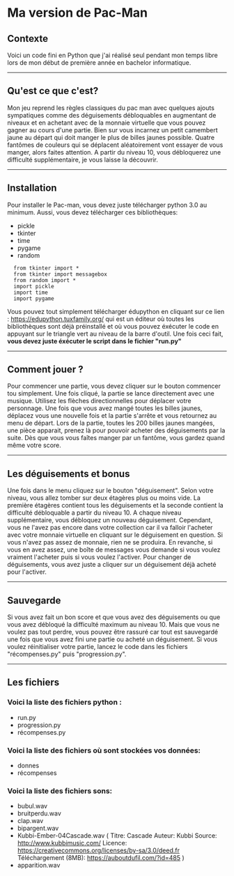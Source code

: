 # Ma version de Pac-Man 

## Contexte

Voici un code fini en Python que j'ai réalisé seul pendant mon temps libre lors de mon début de première année en bachelor informatique.

----------------------------------------------------------------------------------------------------------------------------------------
## Qu'est ce que c'est? 

Mon jeu reprend les règles classiques du pac man avec quelques ajouts sympatiques comme des déguisements débloquables en augmentant de niveaux et en achetant avec de la monnaie virtuelle que vous pouvez gagner au cours d'une partie. Bien sur vous incarnez un petit camembert jaune au départ qui doit manger le plus de billes jaunes possible. Quatre fantômes de couleurs  qui se déplacent aléatoirement vont essayer de vous manger, alors faites attention. A partir du niveau 10, vous débloquerez une difficulté supplémentaire, je vous laisse la découvrir.

----------------------------------------------------------------------------------------------------------------------------------------
## Installation 

Pour installer le Pac-man, vous devez juste télécharger python 3.0 au minimum. Aussi, vous devez télécharger ces bibliothèques: 

* pickle 
* tkinter 
* time 
* pygame 
* random

```
  from tkinter import *
  from tkinter import messagebox
  from random import *
  import pickle
  import time
  import pygame
```
Vous pouvez tout simplement télécharger édupython en cliquant sur ce lien : https://edupython.tuxfamily.org/ qui est un éditeur où toutes les bibliothèques sont déjà préinstallé et où vous pouvez éxécuter le code en appuyant sur le triangle vert au niveau de la barre d'outil. Une fois ceci fait, **vous devez juste éxécuter le script dans le fichier "run.py"**

----------------------------------------------------------------------------------------------------------------------------------------
## Comment jouer ?

Pour commencer une partie, vous devez cliquer sur le bouton commencer tou simplement. Une fois cliqué, la partie se lance directement avec une musique. Utilisez les flèches directionnelles pour déplacer votre personnage. Une fois que vous avez mangé toutes les billes jaunes, déplacez vous une nouvelle fois et la partie s'arrête et vous retournez au menu de départ. Lors de la partie, toutes les 200 billes jaunes mangées, une pièce apparait, prenez là pour pouvoir acheter des déguisements par la suite. Dès que vous vous faîtes manger par un fantôme, vous gardez quand même votre score.

----------------------------------------------------------------------------------------------------------------------------------------
## Les déguisements et bonus

Une fois dans le menu cliquez sur le bouton "déguisement". Selon votre niveau, vous allez tomber sur deux étagères plus ou moins vide. La première étagères contient tous les déguisements et la seconde contient la difficulté débloquable a partir du niveau 10. A chaque niveau supplémentaire, vous débloquez un nouveau déguisement. Cependant, vous ne l'avez pas encore dans votre collection car il va falloir l'acheter avec votre monnaie virtuelle en cliquant sur le déguisement en question. Si vous n'avez pas assez de monnaie, rien ne se produira. En revanche, si vous en avez assez, une boîte de messages vous demande si vous voulez vraiment l'acheter puis si vous voulez l'activer. Pour changer de déguisements, vous avez juste a cliquer sur un déguisement déjà acheté pour l'activer.

----------------------------------------------------------------------------------------------------------------------------------------
## Sauvegarde

Si vous avez fait un bon score et que vous avez des déguisements ou que vous avez débloqué la difficulté maximum au niveau 10. Mais que vous ne voulez pas tout perdre, vous pouvez être rassuré car tout est sauvegardé une fois que vous avez fini une partie ou acheté un déguisement. Si vous voulez réinitialiser votre partie, lancez le code dans les fichiers "récompenses.py" puis "progression.py". 

----------------------------------------------------------------------------------------------------------------------------------------
## Les fichiers

### Voici la liste des fichiers python :

* run.py
* progression.py
* récompenses.py

### Voici la liste des fichiers où sont stockées vos données:

* donnes
* récompenses

### Voici la liste des fichiers sons: 

* bubul.wav
* bruitperdu.wav
* clap.wav
* bipargent.wav
* Kubbi-Ember-04Cascade.wav ( Titre:  Cascade Auteur: Kubbi Source: http://www.kubbimusic.com/ Licence: https://creativecommons.org/licenses/by-sa/3.0/deed.fr  Téléchargement (8MB): https://auboutdufil.com/?id=485 )
* apparition.wav

